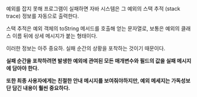 예외를 잡지 못해 프로그램이 실패하면 자바 시스템은 그 예외의 스택 추적 (stack trace) 정보를 자동으로 출력한다. 

스택 추적은 예외 객체의 toString 메서드를 호출해 얻는 문자열로, 보통은 예외의 클래스 이름 뒤에 상세 메시지가 붙는 형태이다.

이러한 정보는 아주 중요하. 실패 순간의 상황을 포착하는 것이기 때문이다.

**실패 순간을 포착하려면 발생한 예외에 관여된 모든 매개변수와 필드의 값을 실패 메시지에 담아야 한다.**

**또한 최종 사용자에게는 친절한 안내 메시지를 보여줘야하지만, 예외 메세지는 가독성보단 담긴 내용이 훨씬 중요하다.**